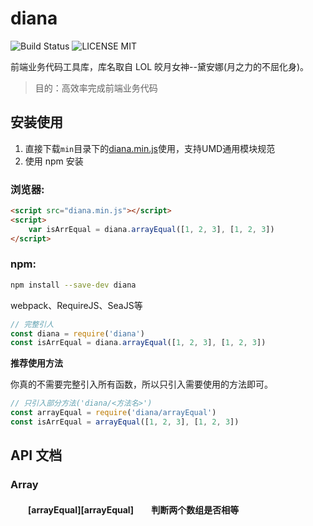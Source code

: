 # diana

![Build Status](https://travis-ci.org/MuYunyun/mtool.svg?branch=master) ![LICENSE MIT](https://img.shields.io/npm/l/express.svg)


前端业务代码工具库，库名取自 LOL 皎月女神--黛安娜(月之力的不屈化身)。

> 目的：高效率完成前端业务代码

## 安装使用

1. 直接下载`min`目录下的[diana.min.js](https://github.com/proYang/outils/blob/master/min/outils.min.js)使用，支持UMD通用模块规范
2. 使用 npm 安装

### 浏览器:

``` html
<script src="diana.min.js"></script>
<script>
    var isArrEqual = diana.arrayEqual([1, 2, 3], [1, 2, 3])
</script>
```

### npm:

```bash
npm install --save-dev diana
```

webpack、RequireJS、SeaJS等
```js
// 完整引人
const diana = require('diana')
const isArrEqual = diana.arrayEqual([1, 2, 3], [1, 2, 3])
```

**推荐使用方法**

你真的不需要完整引入所有函数，所以只引入需要使用的方法即可。
``` javascript
// 只引入部分方法('diana/<方法名>')
const arrayEqual = require('diana/arrayEqual')
const isArrEqual = arrayEqual([1, 2, 3], [1, 2, 3])
```

## API 文档

### Array
#### &emsp;&emsp;[arrayEqual][arrayEqual]&emsp;&emsp;判断两个数组是否相等